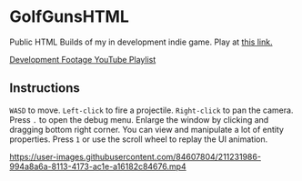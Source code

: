 # GolfGunsHTML
Public HTML Builds of my in development indie game. Play at [this link.](https://aarontian-stack.github.io/GolfGunsHTMLPrivate/ "GolfGuns")

[Development Footage YouTube Playlist](https://youtube.com/playlist?list=PLZcvEOxXvlm42nLZId6FSk-2XstOKeQi6)

## Instructions
```WASD``` to move. ```Left-click``` to fire a projectile. ```Right-click``` to pan the camera.
Press ```.``` to open the debug menu. Enlarge the window by clicking and dragging bottom right corner. You can view and manipulate a lot of entity properties. 
Press ```1``` or use the scroll wheel to replay the UI animation.


https://user-images.githubusercontent.com/84607804/211231986-994a8a6a-8113-4173-ac1e-a16182c84676.mp4

